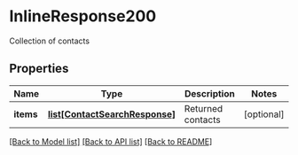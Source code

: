# InlineResponse200

Collection of contacts
## Properties
Name | Type | Description | Notes
------------ | ------------- | ------------- | -------------
**items** | [**list[ContactSearchResponse]**](ContactSearchResponse.md) | Returned contacts | [optional] 

[[Back to Model list]](../README.md#documentation-for-models) [[Back to API list]](../README.md#documentation-for-api-endpoints) [[Back to README]](../README.md)



